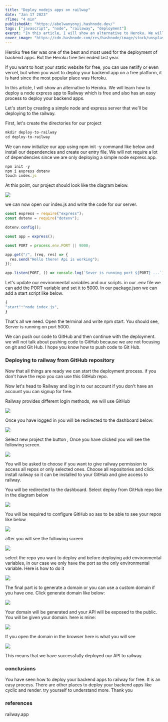 ```yaml
---
title: "Deploy nodejs apps on railway"
date: "Jan 17 2023"
rTime: "4 min"
publishedAt: "https://abelwanyonyi.hashnode.dev/"
tags: ["javascript", "node", "railaway", "deployment"]
exerpt: "In this article, I will show an alternative to Heroku. We will learn how to deploy a node express app to Railway which is free and also has an easy process to deploy your backend apps."
cover_image: "https://cdn.hashnode.com/res/hashnode/image/stock/unsplash/8bghKxNU1j0/upload/4f77127128bdf21472001a51835490f5.jpeg?w=1600&h=840&fit=crop&crop=entropy&auto=compress,format&format=webp"
---
```


Heroku free tier was one of the best and most used for the deployment of backend apps. But the Heroku free tier ended last year.

If you want to host your static website for free, you can use netlify or even vercel, but when you want to deploy your backend app on a free platform, it is hard since the most popular place was Heroku.

In this article, I will show an alternative to Heroku. We will learn how to deploy a node express app to Railway which is free and also has an easy process to deploy your backend apps.

Let's start by creating a simple node and express server that we'll be deploying to the railway.

First, let's create the directories for our project

```js
mkdir deploy-to-railway
cd deploy-to-railway
```

We can now initialize our app using npm init -y command like below and install our dependencies and create our entry file. We will not require a lot of dependencies since we are only deploying a simple node express app.

```javascript
npm init -y
npm i express dotenv
touch index.js
```

At this point, our project should look like the diagram below.

![](https://cdn.hashnode.com/res/hashnode/image/upload/v1673969889408/2faf114d-9071-4a23-b312-02065f2295ee.png)

we can now open our index.js and write the code for our server.

```javascript
const express = require("express");
const dotenv = require("dotenv");

dotenv.config();

const app = express();

const PORT = process.env.PORT || 9000;

app.get("/", (req, res) => {
  res.send("Hello there! Api is working");
});

app.listen(PORT, () => console.log(`Sever is running port ${PORT} ...`));
```

Let's update our environmental variables and our scripts. in our .env file we can add the PORT variable and set it to 5000. In our package.json we can add a start script like below.

```javascript
{
"start":"node index.js",
}
```

That's all we need. Open the terminal and write npm start. You should see, Server is running on port 5000.

We can push our code to GitHub and then continue with the deployment. we will not talk about pushing code to GitHub because we are not focusing on git and Git Hub. I hope you know how to push code to Git Hub.

### Deploying to railway from GitHub repository

Now that all things are ready we can start the deployment process. if you don't have the repo you can use this GitHub repo.

Now let's head to Railway and log in to our account if you don't have an account you can signup for free.

Railway provides different login methods, we will use GitHub

![](https://cdn.hashnode.com/res/hashnode/image/upload/v1673971699106/b53a37fc-f839-49ab-bf57-67217577258d.png)

Once you have logged in you will be redirected to the dashboard below:

![](https://cdn.hashnode.com/res/hashnode/image/upload/v1673971967280/7a197273-da51-4e0f-accf-fc3efe67fc8a.png)

Select new project the button , Once you have clicked you will see the following screen.

![](https://cdn.hashnode.com/res/hashnode/image/upload/v1673972225044/4d2bb362-c42c-43d0-a831-b5a7c4f319e7.png)

You will be asked to choose if you want to give railway permission to access all repos or only selected ones. Choose all repositories and click install railway so it can be installed to your GitHub and give access to railway.

You will be redirected to the dashboard. Select deploy from GitHub repo like in the diagram below

![](https://cdn.hashnode.com/res/hashnode/image/upload/v1673972572900/6122dbfa-0234-47a0-a402-21254d93b9d0.png)

You will be required to configure GitHub so ass to be able to see your repos like below

![](https://cdn.hashnode.com/res/hashnode/image/upload/v1673972677151/c6630165-12d3-498e-87d2-b710664bcda1.png)

after you will see the following screen

![](https://cdn.hashnode.com/res/hashnode/image/upload/v1673972798790/b0958af5-e850-435e-865f-6212d3dc65d1.png)

select the repo you want to deploy and before deploying add environmental variables, in our case we only have the port as the only environmental variable. Here is how to do it

![](https://cdn.hashnode.com/res/hashnode/image/upload/v1673973123159/775b37cc-6fb6-44c2-9c4d-861fb60794b8.png)

The final part is to generate a domain or you can use a custom domain if you have one. Click generate domain like below:

![](https://cdn.hashnode.com/res/hashnode/image/upload/v1673973248168/7533c423-9cb4-43c4-be09-4cd10088269c.png)

Your domain will be generated and your API will be exposed to the public. You will be given your domain. here is mine:

![](https://cdn.hashnode.com/res/hashnode/image/upload/v1673973379199/b161924d-4bc7-4def-ac1b-393d1584a031.png)

If you open the domain in the browser here is what you will see

![](https://cdn.hashnode.com/res/hashnode/image/upload/v1673973461923/dfb5ff0a-8811-487f-8712-d99608e444a8.png)

This means that we have successfully deployed our API to railway.

### conclusions

You have seen how to deploy your backend apps to railway for free. It is an easy process. There are other places to deploy your backend apps like cyclic and render. try yourself to understand more. Thank you

### references

railway.app
